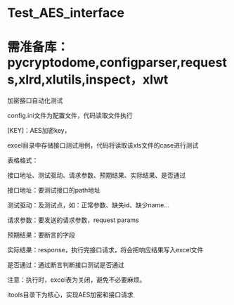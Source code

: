 # Test_AES_interface

# 需准备库：pycryptodome,configparser,requests,xlrd,xlutils,inspect，xlwt
加密接口自动化测试

config.ini文件为配置文件，代码读取文件执行

[KEY]：AES加密key，

[API]:接口host地址

[PADDING]:填充边界值

excel目录中存储接口测试用例，代码将读取该xls文件的case进行测试

表格格式：

接口地址、测试驱动、请求参数、预期结果、实际结果、是否通过

接口地址：要测试接口的path地址

测试驱动：及测试点，如：正常参数、缺失id、缺少name...

请求参数：要发送的请求参数，request params

预期结果：要断言的字段

实际结果：response，执行完接口请求，将会把响应结果写入excel文件

是否通过：通过断言判断接口测试是否通过

注意：执行时，excel表为关闭，避免不必要麻烦。

itools目录下为核心，实现AES加密和接口请求


